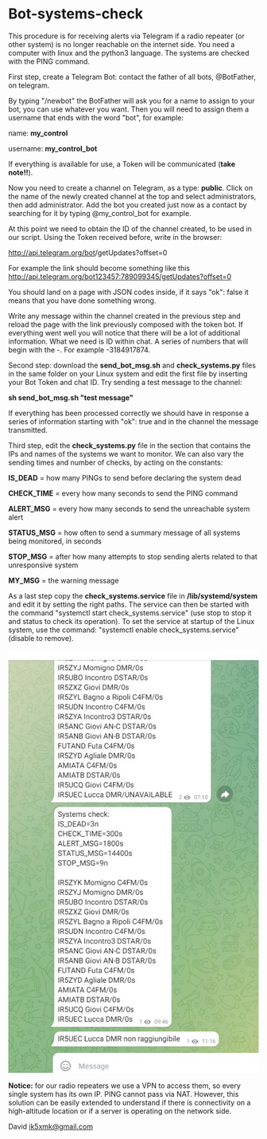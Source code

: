 # Bot-systems-check
This procedure is for receiving alerts via Telegram if a radio repeater (or other system) is no longer reachable on the internet side.
You need a computer with linux and the python3 language. The systems are checked with the PING command.

First step, create a Telegram Bot:
contact the father of all bots, @BotFather, on telegram.

By typing "/newbot" the BotFather will ask you for a name to assign to your bot, you can use whatever you want. Then you will need to assign them a username that ends with the word "bot", for example:

name: <b>my_control</b>

username: <b>my_control_bot</b>

If everything is available for use, a Token will be communicated (<b>take note!!</b>).

Now you need to create a channel on Telegram, as a type: <b>public</b>. Click on the name of the newly created channel at the top and select administrators, then add administrator.  Add the bot you created just now as a contact by searching for it by typing @my_control_bot for example.

At this point we need to obtain the ID of the channel created, to be used in our script.
Using the Token received before, write in the browser:

http://api.telegram.org/bot<BOT TOKEN>/getUpdates?offset=0

For example the link should become something like this http://api.telegram.org/bot123457:789099345/getUpdates?offset=0

You should land on a page with JSON codes inside, if it says "ok": false it means that you have done something wrong.

Write any message within the channel created in the previous step and reload the page with the link previously composed with the token bot.
If everything went well you will notice that there will be a lot of additional information.
What we need is ID within chat. A series of numbers that will begin with the -. For example -3184917874.
  
  Second step: download the <b>send_bot_msg.sh</b> and <b>check_systems.py</b> files in the same folder on your Linux system and edit the first file by inserting your Bot Token and chat ID. Try sending a test message to the channel:
  
  <b>sh send_bot_msg.sh "test message"</b>
  
If everything has been processed correctly we should have in response a series of information starting with "ok": true and in the channel the message transmitted.
  
  Third step, edit the <b>check_systems.py</b> file in the section that contains the IPs and names of the systems we want to monitor. We can also vary the sending times and number of checks, by acting on the constants:

<b>IS_DEAD</b> = how many PINGs to send before declaring the system dead
  
<b>CHECK_TIME</b> = every how many seconds to send the PING command
  
<b>ALERT_MSG</b> = every how many seconds to send the unreachable system alert
  
<b>STATUS_MSG</b> = how often to send a summary message of all systems being monitored, in seconds
  
<b>STOP_MSG</b> = after how many attempts to stop sending alerts related to that unresponsive system
  
<b>MY_MSG</b> = the warning message
 
  As a last step copy the <b>check_systems.service</b> file in <b>/lib/systemd/system</b> and edit it by setting the right paths. The service can then be started with the command "systemctl start check_systems.service" (use stop to stop it and status to check its operation). To set the service at startup of the Linux system, use the command: "systemctl enable check_systems.service" (disable to remove).
  
  ![example](https://github.com/ik5xmk/Bot-systems-check/blob/main/bot_alert_example.jpg)
  
  <b>Notice:</b> for our radio repeaters we use a VPN to access them, so every single system has its own IP. PING cannot pass via NAT. However, this solution can be easily extended to understand if there is connectivity on a high-altitude location or if a server is operating on the network side.
  
David ik5xmk@gmail.com
